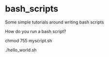 # bash_scripts
Some simple tutorials around writing bash scripts

How do you run a bash script?

chmod 755 myscript.sh

./hello_world.sh
